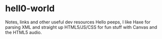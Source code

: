 # hell0-world
Notes, links and other useful dev resources
Hello peeps, I like Haxe for parsing XML and straight up HTML5/JS/CSS for fun stuff with Canvas and the HTML5 audio. 
